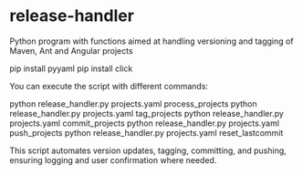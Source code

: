 # release-handler
Python program with functions aimed at handling versioning and tagging of Maven, Ant and Angular projects 

pip install pyyaml
pip install click

You can execute the script with different commands:

python release_handler.py projects.yaml process_projects
python release_handler.py projects.yaml tag_projects
python release_handler.py projects.yaml commit_projects
python release_handler.py projects.yaml push_projects
python release_handler.py projects.yaml reset_lastcommit

This script automates version updates, tagging, committing, and pushing, ensuring logging and user confirmation where needed.



